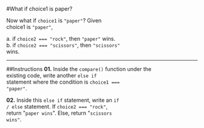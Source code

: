 #What if choice1 is paper?

Now what if `choice1` is `"paper"`? Given  
choice1 is `"paper"`,

a. if `choice2 === "rock"`, then `"paper"` wins.  
b. if `choice2 === "scissors"`, then `"scissors"`   
wins.
***
##Instructions
**01.** Inside the `compare()` function under the  
existing code, write another `else if`  
statement where the condition is `choice1 ===`  
`"paper"`.

**02.** Inside this `else if` statement, write an `if`  
`/ else` statement. If `choice2 === "rock"`,  
return "`paper wins`". Else, return "`scissors`  
`wins"`.